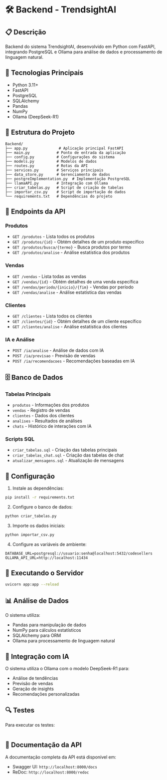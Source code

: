 # 🛠 Backend - TrendsightAI

## 📋 Descrição
Backend do sistema TrendsightAI, desenvolvido em Python com FastAPI, integrando PostgreSQL e Ollama para análise de dados e processamento de linguagem natural.

## 🚀 Tecnologias Principais
- Python 3.11+
- FastAPI
- PostgreSQL
- SQLAlchemy
- Pandas
- NumPy
- Ollama (DeepSeek-R1)

## 📁 Estrutura do Projeto
```
Backend/
├── app.py              # Aplicação principal FastAPI
├── main.py            # Ponto de entrada da aplicação
├── config.py          # Configurações do sistema
├── models.py          # Modelos de dados
├── routes.py          # Rotas da API
├── services.py        # Serviços principais
├── data_store.py      # Gerenciamento de dados
├── postgreImplementation.py  # Implementação PostgreSQL
├── llamaAPI.py        # Integração com Ollama
├── criar_tabelas.py   # Script de criação de tabelas
├── importar_csv.py    # Script de importação de dados
└── requirements.txt   # Dependências do projeto
```

## 🔌 Endpoints da API

### Produtos
- `GET /produtos` - Lista todos os produtos
- `GET /produtos/{id}` - Obtém detalhes de um produto específico
- `GET /produtos/busca/{termo}` - Busca produtos por termo
- `GET /produtos/analise` - Análise estatística dos produtos

### Vendas
- `GET /vendas` - Lista todas as vendas
- `GET /vendas/{id}` - Obtém detalhes de uma venda específica
- `GET /vendas/periodo/{inicio}/{fim}` - Vendas por período
- `GET /vendas/analise` - Análise estatística das vendas

### Clientes
- `GET /clientes` - Lista todos os clientes
- `GET /clientes/{id}` - Obtém detalhes de um cliente específico
- `GET /clientes/analise` - Análise estatística dos clientes

### IA e Análise
- `POST /ia/analise` - Análise de dados com IA
- `POST /ia/previsao` - Previsão de vendas
- `POST /ia/recomendacoes` - Recomendações baseadas em IA

## 🗄 Banco de Dados

### Tabelas Principais
- `produtos` - Informações dos produtos
- `vendas` - Registro de vendas
- `clientes` - Dados dos clientes
- `analises` - Resultados de análises
- `chats` - Histórico de interações com IA

### Scripts SQL
- `criar_tabelas.sql` - Criação das tabelas principais
- `criar_tabelas_chat.sql` - Criação das tabelas de chat
- `atualizar_mensagens.sql` - Atualização de mensagens

## 🔧 Configuração

1. Instale as dependências:
```bash
pip install -r requirements.txt
```

2. Configure o banco de dados:
```bash
python criar_tabelas.py
```

3. Importe os dados iniciais:
```bash
python importar_csv.py
```

4. Configure as variáveis de ambiente:
```env
DATABASE_URL=postgresql://usuario:senha@localhost:5432/codesellers
OLLAMA_API_URL=http://localhost:11434
```

## 🚀 Executando o Servidor

```bash
uvicorn app:app --reload
```

## 📊 Análise de Dados

O sistema utiliza:
- Pandas para manipulação de dados
- NumPy para cálculos estatísticos
- SQLAlchemy para ORM
- Ollama para processamento de linguagem natural

## 🤖 Integração com IA

O sistema utiliza o Ollama com o modelo DeepSeek-R1 para:
- Análise de tendências
- Previsão de vendas
- Geração de insights
- Recomendações personalizadas

## 🔍 Testes

Para executar os testes:
```bash
```

## 📝 Documentação da API

A documentação completa da API está disponível em:
- Swagger UI: `http://localhost:8000/docs`
- ReDoc: `http://localhost:8000/redoc`
